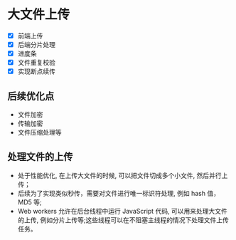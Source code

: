 # 大文件上传

- [x] 前端上传
- [x] 后端分片处理
- [x] 进度条
- [x] 文件重复校验
- [x] 实现断点续传

## 后续优化点

- 文件加密
- 传输加密
- 文件压缩处理等

## 处理文件的上传

- 处于性能优化, 在上传大文件的时候, 可以把文件切成多个小文件, 然后并行上传；
- 后续为了实现类似秒传，需要对文件进行唯一标识符处理, 例如 hash 值，MD5 等;
- Web workers 允许在后台线程中运行 JavaScript 代码, 可以用来处理大文件的上传, 例如分片上传等;这些线程可以在不阻塞主线程的情况下处理文件上传任务。
